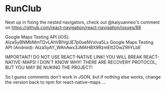 # RunClub

Next up in fixing the nested navigators, check out @kaiyuanneo's comment on https://github.com/react-navigation/react-navigation/issues/88

Google Maps Testing API (iOS): AIzaSyBNMbMmTDvLAhVBIVgUE7p0ueNVxIva5Ls
Google Maps Testing API (Android): AIzaSyAY_WAhAwx3JMAHBX9RzmEtt2OwZRhYLbE

IMPORTANT! DO NOT USE REACT-NATIVE LINK! YOU WILL BREAK REACT-NATIVE-MAPS!
I DON'T KNOW WHY! THERE ARE RECOVERY PROTOCOL, BUT YOU MAY BE NUKING THE PROJECT!

So I guess comments don't work in JSON, but if nothing else works, change the version back to npm for react-native-maps ...
